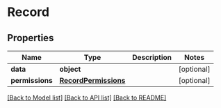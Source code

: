 # Record

## Properties
Name | Type | Description | Notes
------------ | ------------- | ------------- | -------------
**data** | **object** |  | [optional] 
**permissions** | [**RecordPermissions**](RecordPermissions.md) |  | [optional] 

[[Back to Model list]](../README.md#documentation-for-models) [[Back to API list]](../README.md#documentation-for-api-endpoints) [[Back to README]](../README.md)


